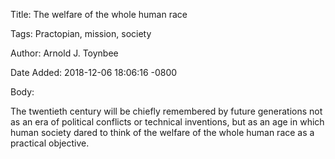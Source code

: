 Title:  The welfare of the whole human race

Tags:   Practopian, mission, society

Author: Arnold J. Toynbee

Date Added: 2018-12-06 18:06:16 -0800

Body: 

The twentieth century will be chiefly remembered by future generations not as an era of political conflicts or technical inventions, but as an age in which human society dared to think of the welfare of the whole human race as a practical objective. 

